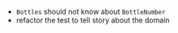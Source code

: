 - `Bottles` should not know about `BottleNumber`
- refactor the test to tell story about the domain
